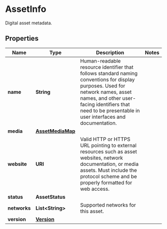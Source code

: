 

# AssetInfo

Digital asset metadata.

## Properties

| Name | Type | Description | Notes |
|------------ | ------------- | ------------- | -------------|
|**name** | **String** | Human-readable resource identifier that follows standard naming conventions for display purposes. Used for network names, asset names, and other user-facing identifiers that need to be presentable in user interfaces and documentation. |  |
|**media** | [**AssetMediaMap**](AssetMediaMap.md) |  |  |
|**website** | **URI** | Valid HTTP or HTTPS URL pointing to external resources such as asset websites, network documentation, or media assets. Must include the protocol scheme and be properly formatted for web access. |  |
|**status** | **AssetStatus** |  |  |
|**networks** | **List&lt;String&gt;** | Supported networks for this asset. |  |
|**version** | [**Version**](Version.md) |  |  |



